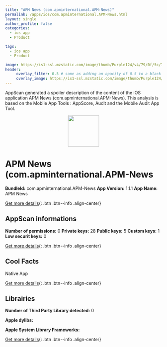 ```yaml
---
title: "APM News (com.apminternational.APM-News)"
permalink: /apps/ios/com.apminternational.APM-News.html
layout: single
author_profile: false
categories: 
  - ios app 
  - Product 

tags: 
  - ios app 
  - Product 

image: https://is1-ssl.mzstatic.com/image/thumb/Purple124/v4/79/0f/5c/790f5c1f-1870-d097-310d-1c7c491b1b85/AppIcon-1x_U007emarketing-0-5-0-85-220.png/512x512bb.jpg
header: 
     overlay_filter: 0.5 # same as adding an opacity of 0.5 to a black background
     overlay_image: https://is1-ssl.mzstatic.com/image/thumb/Purple124/v4/79/0f/5c/790f5c1f-1870-d097-310d-1c7c491b1b85/AppIcon-1x_U007emarketing-0-5-0-85-220.png/512x512bb.jpg
---
```

AppScan generated a spoiler description of the content of the iOS application APM News (com.apminternational.APM-News). This analysis is based on the Mobile App Tools : AppScore, Audit and the Mobile Audit App Tool.

  
  
<div style="text-align: center;"><img src="https://is1-ssl.mzstatic.com/image/thumb/Purple124/v4/79/0f/5c/790f5c1f-1870-d097-310d-1c7c491b1b85/AppIcon-1x_U007emarketing-0-5-0-85-220.png/512x512bb.jpg" width="100" height="100"></div>  
  
# APM News (com.apminternational.APM-News

**BundleId:** com.apminternational.APM-News
**App Version:** 1.1.1
**App Name:** APM News


[Get more details](/pricing.html){: .btn .btn--info .align-center}  
  
## AppScan informations 

**Number of permissions:** 0
**Private keys:** 28
**Public keys:** 5
**Custom keys:** 1
**Low securit keys:** 0
  
[Get more details](/pricing.html){: .btn .btn--info .align-center}

## Cool Facts

Native App
  
[Get more details](/pricing.html){: .btn .btn--info .align-center}

## Librairies 
**Number of Third Party Library detected:** 0

**Apple dylibs:**


**Apple System Library Frameworks:**


  
[Get more details](/pricing.html){: .btn .btn--info .align-center}


